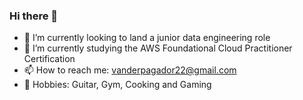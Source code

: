 ### Hi there 👋

<!--
**vpagador/vpagador** is a ✨ _special_ ✨ repository because its `README.md` (this file) appears on your GitHub profile.

Here are some ideas to get you started:

- 🔭 I’m currently working on ...
- 🌱 I’m currently learning ...
- 👯 I’m looking to collaborate on ...
- 🤔 I’m looking for help with ...
- 💬 Ask me about ...
- 📫 How to reach me: ...
- 😄 Pronouns: ...
- ⚡ Fun fact: ...
-->


- 🔭 I’m currently looking to land a junior data engineering role
- 🌱 I’m currently studying the AWS Foundational Cloud Practitioner Certification 
- 📫 How to reach me: vanderpagador22@gmail.com
- 🎸 Hobbies: Guitar, Gym, Cooking and Gaming
